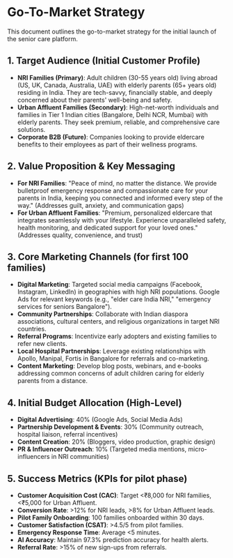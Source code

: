# Go-To-Market Strategy

This document outlines the go-to-market strategy for the initial launch of the senior care platform.

## 1. Target Audience (Initial Customer Profile)

*   **NRI Families (Primary)**: Adult children (30-55 years old) living abroad (US, UK, Canada, Australia, UAE) with elderly parents (65+ years old) residing in India. They are tech-savvy, financially stable, and deeply concerned about their parents' well-being and safety.
*   **Urban Affluent Families (Secondary)**: High-net-worth individuals and families in Tier 1 Indian cities (Bangalore, Delhi NCR, Mumbai) with elderly parents. They seek premium, reliable, and comprehensive care solutions.
*   **Corporate B2B (Future)**: Companies looking to provide eldercare benefits to their employees as part of their wellness programs.

## 2. Value Proposition & Key Messaging

*   **For NRI Families**: "Peace of mind, no matter the distance. We provide bulletproof emergency response and compassionate care for your parents in India, keeping you connected and informed every step of the way." (Addresses guilt, anxiety, and communication gaps)
*   **For Urban Affluent Families**: "Premium, personalized eldercare that integrates seamlessly with your lifestyle. Experience unparalleled safety, health monitoring, and dedicated support for your loved ones." (Addresses quality, convenience, and trust)

## 3. Core Marketing Channels (for first 100 families)

*   **Digital Marketing**: Targeted social media campaigns (Facebook, Instagram, LinkedIn) in geographies with high NRI populations. Google Ads for relevant keywords (e.g., "elder care India NRI," "emergency services for seniors Bangalore").
*   **Community Partnerships**: Collaborate with Indian diaspora associations, cultural centers, and religious organizations in target NRI countries.
*   **Referral Programs**: Incentivize early adopters and existing families to refer new clients.
*   **Local Hospital Partnerships**: Leverage existing relationships with Apollo, Manipal, Fortis in Bangalore for referrals and co-marketing.
*   **Content Marketing**: Develop blog posts, webinars, and e-books addressing common concerns of adult children caring for elderly parents from a distance.

## 4. Initial Budget Allocation (High-Level)

*   **Digital Advertising**: 40% (Google Ads, Social Media Ads)
*   **Partnership Development & Events**: 30% (Community outreach, hospital liaison, referral incentives)
*   **Content Creation**: 20% (Bloggers, video production, graphic design)
*   **PR & Influencer Outreach**: 10% (Targeted media mentions, micro-influencers in NRI communities)

## 5. Success Metrics (KPIs for pilot phase)

*   **Customer Acquisition Cost (CAC)**: Target <₹8,000 for NRI families, <₹5,000 for Urban Affluent.
*   **Conversion Rate**: >12% for NRI leads, >8% for Urban Affluent leads.
*   **Pilot Family Onboarding**: 100 families onboarded within 30 days.
*   **Customer Satisfaction (CSAT)**: >4.5/5 from pilot families.
*   **Emergency Response Time**: Average <5 minutes.
*   **AI Accuracy**: Maintain 97.3% prediction accuracy for health alerts.
*   **Referral Rate**: >15% of new sign-ups from referrals.